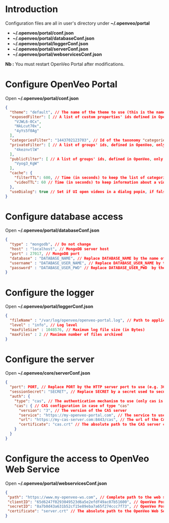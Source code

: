 # Introduction

Configuration files are all in user's directory under **~/.openveo/portal**

- **~/.openveo/portal/conf.json**
- **~/.openveo/portal/databaseConf.json**
- **~/.openveo/portal/loggerConf.json**
- **~/.openveo/portal/serverConf.json**
- **~/.openveo/portal/webservicesConf.json**

**Nb :** You must restart OpenVeo Portal after modifications.

# Configure OpenVeo Portal

Open **~/.openveo/portal/conf.json**

```json
{
  "theme": "default", // The name of the theme to use (this is the name of the directory in assets/themes)
  "exposedFilter": [ // A list of custom properties' ids defined in OpenVeo Publish to add as search engine filters
    "VJWL6-0Cx",
    "NkLcut70x",
    "4yYs5f0Ag"
  ],
  "categoriesFilter": "1443702123703", // Id of the taxonomy "categories" defined in OpenVeo Publish
  "privateFilter": [ // A list of groups' ids, defined in OpenVeo, only content in this list of groups will be available to an authenticated user
    "4keznvtlW"
  ],
  "publicFilter": [ // A list of groups' ids, defined in OpenVeo, only content in this list of groups will be available to an anonymous user
    "Vyog3_KgW"
  ],
  "cache": {
    "filterTTL": 600, // Time (in seconds) to keep the list of categories and custom properties' values in cache
    "videoTTL": 60 // Time (in seconds) to keep information about a video in cache
  },
  "useDialog": true // Set if UI open videos in a dialog popin, if false user will open video by navigate to URL
}
```

# Configure database access

Open **~/.openveo/portal/databaseConf.json**

```json
{
  "type" : "mongodb", // Do not change
  "host" : "localhost", // MongoDB server host
  "port" : 27017, // MongoDB port
  "database" : "DATABASE_NAME", // Replace DATABASE_NAME by the name of the OpenVeo Portal database
  "username" : "DATABASE_USER_NAME", // Replace DATABASE_USER_NAME by the name of the database user
  "password" : "DATABASE_USER_PWD" // Replace DATABASE_USER_PWD  by the password of the database user
}
```

# Configure the logger

Open **~/.openveo/portal/loggerConf.json**

```json
{
  "fileName" : "/var/log/openveo/openveo-portal.log", // Path to application log file
  "level" : "info", // Log level
  "maxFileSize" : 1048576, // Maximum log file size (in Bytes)
  "maxFiles" : 2 // Maximum number of files archived
}
```

# Configure the server

Open **~/.openveo/core/serverConf.json**

```json
{
  "port": PORT, // Replace PORT by the HTTP server port to use (e.g. 3003)
  "sessionSecret": "SECRET", // Replace SECRET by a secret used to secure HTTP sessions
  "auth": {
    "type": "cas", // The authentication mechanism to use (only cas is supported right now)
    "cas": { // CAS configuration in case of type "cas"
      "version": "3", // The version of the CAS server
      "service": "https://my-openveo-portal.com", // The service to use to authenticate to the CAS server
      "url": "https://my-cas-server.com:8443/cas", // The url of the CAS server
      "certificate": "cas.crt" // The absolute path to the CAS server certificate if root CA is not in the Node.JS well known CAs
    }
  }
}
```

# Configure the access to OpenVeo Web Service

Open **~/.openveo/portal/webservicesConf.json**

```json
{
 "path": "https://www.my-openveo-ws.com", // Complete path to the web service (including port if necessary)
 "clientID": "65d6247f0293049523d6a5e2efdf49ac07b51600", // OpenVeo Portal id
 "secretID": "8a7b0d43a631b52cf15e89eba7a65f274ccc7f73", // OpenVeo Portal secret
 "certificate": "server.crt" // The absolute path to the OpenVeo Web Service certificate if root CA is not in the system well known CAs
}
```